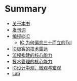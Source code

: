 # Summary

* [关于本书](README.md)
* [发刊词](./chapter/preface.md)
* [编程@IC]()
  * [IC 为何偏恋三十而立的Tcl](./chapter/ic_loves_tcl.md)
* [IC极客的技术雷达]()
* [流程构建的核心能力]()
* [技术管理的核心能力]()
* [IC设计中观、微观与宏观]()
* [Lab](lab/intro.md)
